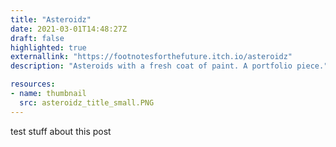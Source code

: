 ```yaml
---
title: "Asteroidz"
date: 2021-03-01T14:48:27Z
draft: false
highlighted: true
externallink: "https://footnotesforthefuture.itch.io/asteroidz"
description: "Asteroids with a fresh coat of paint. A portfolio piece."

resources:
- name: thumbnail
  src: asteroidz_title_small.PNG
---
```

test stuff about this post

